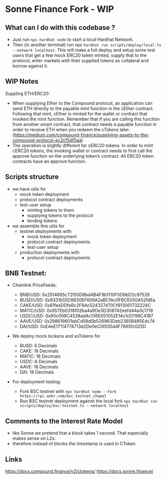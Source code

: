 # Sonne Finance Fork - WIP

## What can I do with this codebase ?

- Just run `npx hardhat node` to start a local Hardhat Network.
- Then (in another terminal) run npx `hardhat run scripts/deploy/local.ts --network localhost`. This will make a full deploy and setup some test users that get a few mock ERC20 token minted, supply that to the protocol, enter markets with their supplied tokens as collateral and borrow against it.

## WIP Notes

Suppling ETH/ERC20:

- When supplying Ether to the Compound protocol, an application can send ETH directly to the payable mint function in the cEther contract. Following that mint, cEther is minted for the wallet or contract that invoked the mint function. Remember that if you are calling this function from another smart contract, that contract needs a payable function in order to receive ETH when you redeem the cTokens later. (https://medium.com/compound-finance/supplying-assets-to-the-compound-protocol-ec2cf5df5aa)
- The operation is slightly different for cERC20 tokens. In order to mint cERC20 tokens, the invoking wallet or contract needs to first call the approve function on the underlying token’s contract. All ERC20 token contracts have an approve function.

## Scripts structure

- we have utils for
  - mock token deployment
  - protocol contract deployments
  - test-user setup
    - minting tokens to them
    - supplying tokens to the protocol
    - lending tokens
- we assemble this utils for
  - testnet deployments with
    - mock token deployment
    - protocol contract deployments
    - test-user setup
  - production deployments with
    - protocol contract deployments

## BNB Testnet:

- Chainlink PriceFeeds:

  - BNB/USD: 0x2514895c72f50D8bd4B4F9b1110F0D6bD2c97526
  - BUSD/USD: 0x9331b55D9830EF609A2aBCfAc0FBCE050A52fdEa
  - CAKE/USD: 0x81faeDDfeBc2F8Ac524327d70Cf913001732224C
  - MATIC/USD: 0x957Eb0316f02ba4a9De3D308742eefd44a3c1719
  - USDC/USD: 0x90c069C4538adAc136E051052E14c1cD799C41B7
  - AAVE/USD: 0x298619601ebCd58d0b526963Deb2365B485Edc74
  - DAI/USD: 0xE4eE17114774713d2De0eC0f035d4F7665fc025D

- We deploy mock tockens and soTokens for

  - BUSD: 6 Decimals
  - CAKE: 18 Decimals
  - MATIC: 18 Decimals
  - USDC: 6 Decimals
  - AAVE: 18 Decimals
  - DAI: 18 Decimals

- For deployment testing:
  - Fork BSC testnet with `npx hardhat node --fork https://rpc.ankr.com/bsc_testnet_chapel`
  - Run BSC testnet deployment against the local fork `npx hardhat run scripts/deploy/bsc-testnet.ts --network localhost`

## Comments to the Interest Rate Model

- like Sonne we pretend that a block takes 1 second. That especially makes sense on L2s.
- therefore instead of blocks the timestamp is used in CToken

## Links

https://docs.compound.finance/v2/ctokens/
https://docs.sonne.finance/
